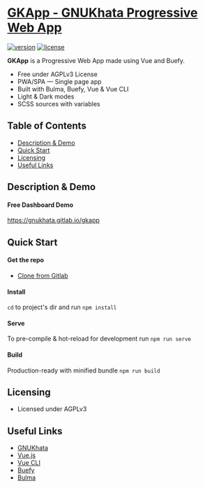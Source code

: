 # [GKApp - GNUKhata Progressive Web App](https://gitlab.com/gnukhata/gkapp)

[![version](https://img.shields.io/badge/version-0.0.1-blue.svg)](https://gitlab.com/gnukhata/gkapp)  [![license](https://img.shields.io/badge/license-AGPLv3-blue.svg)](https://gitlab.com/gnukhata/gkapp)

**GKApp** is a Progressive Web App made using Vue and Buefy.

* Free under AGPLv3 License
* PWA/SPA — Single page app
* Built with Bulma, Buefy, Vue & Vue CLI
* Light & Dark modes
* SCSS sources with variables

## Table of Contents

* [Description & Demo](#description--demo)
* [Quick Start](#quick-start)
* [Licensing](#licensing)
* [Useful Links](#useful-links)

## Description & Demo

#### Free Dashboard Demo

https://gnukhata.gitlab.io/gkapp

## Quick Start

#### Get the repo

* [Clone from Gitlab](https://gitlab.com/gnukhata/gkapp)

#### Install

`cd` to project's dir and run `npm install` 

#### Serve

To pre-compile & hot-reload for development run `npm run serve`

#### Build

Production-ready with minified bundle `npm run build`

## Licensing

- Licensed under AGPLv3

## Useful Links

- [GNUKhata](https://gnukhata.in/)
- [Vue.js](https://vuejs.org)
- [Vue CLI](https://cli.vuejs.org)
- [Buefy](https://buefy.org)
- [Bulma](https://bulma.io)
